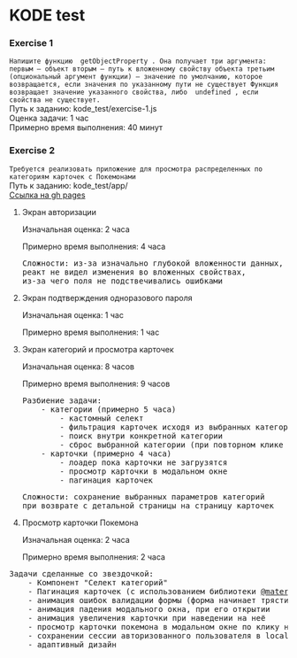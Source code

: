 # KODE test

### Exercise 1
``Напишите функцию  getObjectProperty .
  Она получает три аргумента:
  первым — объект
  вторым — путь к вложенному свойству объекта
  третьим (опциональный аргумент функции) — значение по умолчанию,
  которое возвращается, если значения по указанному пути не существует
  Функция возвращает значение указанного свойства, либо  undefined , если свойства
  не существует.
`` <br />
Путь к заданию: kode_test/exercise-1.js <br />
Оценка задачи: 1 час <br />
Примерно время выполнения: 40 минут


### Exercise 2
``
Требуется реализовать приложение для просмотра распределенных по категориям
карточек с Покемонами
`` <br/>
Путь к заданию: kode_test/app/ <br />
<a href="https://olyamosunova.github.io/kode_test">Ссылка на gh pages</a>

<ol>
    <li>
        <p>Экран авторизации</p>
        <p>Изначальная оценка: 2 часа</p>
        <p>Примерно время выполнения: 4 часа</p>
        <pre>Сложности: из-за изначально глубокой вложенности данных,
реакт не видел изменения во вложенных свойствах,
из-за чего поля не подствечивались ошибками </pre>
    </li>
    <li>
        <p>Экран подтверждения одноразового пароля</p>
        <p>Изначальная оценка: 1 час</p>
        <p>Примерно время выполнения: 1 час</p>
    </li>
    <li>
        <p>Экран категорий и просмотра карточек</p>
        <p>Изначальная оценка: 8 часов</p>
        <p>Примерно время выполнения: 9 часов</p>
        <pre>Разбиение задачи:
    - категории (примерно 5 часа)
        - кастомный селект
        - фильтрация карточек исходя из выбранных категорий
        - поиск внутри конкретной категории
        - сброс выбранной категории (при повторном клике на нее)
    - карточки (примерно 4 часа)
        - лоадер пока карточки не загрузятся
        - просмотр карточки в модальном окне
        - пагинация карточек</pre>
        <pre>Сложности: сохранение выбранных параметров категорий
при возврате с детальной страницы на страницу карточек</pre>
    </li>
    <li>
        <p>Просмотр карточки Покемона</p>
        <p>Изначальная оценка: 2 часа</p>
        <p>Примерно время выполнения: 2 часа</p>
    </li>
</ol>
<pre>
Задачи сделанные со звездочкой:
    - Компонент "Селект категорий"
    - Пагинация карточек (с использованием библиотеки <a href="https://material-ui.com/">@material-ui</a>)
    - анимация ошибок валидации формы (форма начинает трястись)
    - анимация падения модального окна, при его открытии
    - анимация увеличения карточки при наведении на неё
    - просмотр карточки покемона в модальном окне по клику на карточку
    - сохранении сессии авторизованного пользователя в local storage браузера
    - адаптивный дизайн
</pre>
